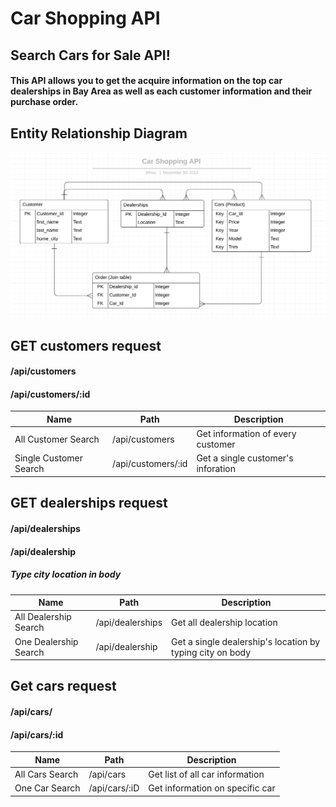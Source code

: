 # Car Shopping API

## Search Cars for Sale API! 
#### This API allows you to get the acquire information on the top car dealerships in Bay Area as well as each customer information and their purchase order. 

## Entity Relationship Diagram 
![carshoppingapi](./erd.png)

## GET customers request 
#### /api/customers
#### /api/customers/:id
|   Name      | Path        | Description |
| ----------- | ----------- | ----------- |
|  All Customer Search  | /api/customers | Get information of every customer |
|  Single Customer Search | /api/customers/:id | Get a single customer's inforation  |


## GET dealerships request 
#### /api/dealerships
#### /api/dealership
##### Type city location in body 
|   Name      | Path        | Description |
| ----------- | ----------- | ----------- |
|  All Dealership Search  | /api/dealerships | Get all dealership location |
|  One Dealership Search | /api/dealership | Get a single dealership's location by typing city on body |


## Get cars request 
#### /api/cars/
#### /api/cars/:id

|    Name     |    Path     | Description  |
| ----------- | ----------- | ----------- |
| All Cars Search      | /api/cars       |  Get list of all car information   |
| One Car Search      | /api/cars/:iD       |  Get information on specific car|
